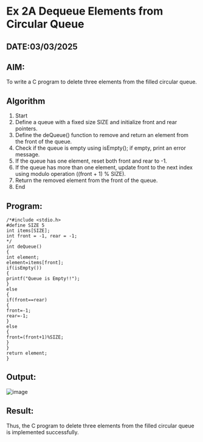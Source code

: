 # Ex 2A Dequeue Elements from Circular Queue
## DATE:03/03/2025
## AIM:
To write a C program to delete three elements from the filled circular queue.

## Algorithm
1. Start 
2. Define a queue with a fixed size SIZE and initialize front and rear pointers. 
3. Define the deQueue() function to remove and return an element from the front of the queue. 
4. Check if the queue is empty using isEmpty(); if empty, print an error message. 
5. If the queue has one element, reset both front and rear to -1. 
6. If the queue has more than one element, update front to the next index using modulo 
operation ((front + 1) % SIZE). 
7. Return the removed element from the front of the queue. 
8. End 

## Program:
```
/*#include <stdio.h> 
#define SIZE 5 
int items[SIZE]; 
int front = -1, rear = -1; 
*/ 
int deQueue() 
{ 
int element; 
element=items[front]; 
if(isEmpty()) 
{ 
printf("Queue is Empty!!"); 
} 
else 
{ 
if(front==rear) 
{ 
front=-1; 
rear=-1; 
} 
else 
{ 
front=(front+1)%SIZE; 
} 
} 
return element; 
}
```

## Output:
![image](https://github.com/user-attachments/assets/f2353887-47f1-489c-b452-6a6e4263ea8b)


## Result:
Thus, the C program to delete three elements from the filled circular queue is implemented successfully.
